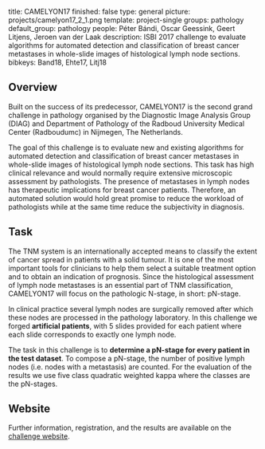 title: CAMELYON17
finished: false
type: general
picture: projects/camelyon17_2_1.png
template: project-single
groups: pathology
default_group: pathology
people: Péter Bándi, Oscar Geessink, Geert Litjens, Jeroen van der Laak
description: ISBI 2017 challenge to evaluate algorithms for automated detection and classification of breast cancer metastases in whole-slide images of histological lymph node sections.
bibkeys: Band18, Ehte17, Litj18


## Overview

Built on the success of its predecessor, CAMELYON17 is the second grand challenge in pathology organised by the Diagnostic Image Analysis Group (DIAG) and Department of Pathology of the Radboud University Medical Center (Radboudumc) in Nijmegen, The Netherlands.

The goal of this challenge is to evaluate new and existing algorithms for automated detection and classification of breast cancer metastases in whole-slide images of histological lymph node sections. This task has high clinical relevance and would normally require extensive microscopic assessment by pathologists. The presence of metastases in lymph nodes has therapeutic implications for breast cancer patients. Therefore, an automated solution would hold great promise to reduce the workload of pathologists while at the same time reduce the subjectivity in diagnosis.

## Task

The TNM system is an internationally accepted means to classify the extent of cancer spread in patients with a solid tumour. It is one of the most important tools for clinicians to help them select a suitable treatment option and to obtain an indication of prognosis. Since the histological assessment of lymph node metastases is an essential part of TNM classification, CAMELYON17 will focus on the pathologic N-stage, in short: pN-stage.

In clinical practice several lymph nodes are surgically removed after which these nodes are processed in the pathology laboratory. In this challenge we forged **artificial patients**, with 5 slides provided for each patient where each slide corresponds to exactly one lymph node.

The task in this challenge is to **determine a pN-stage for every patient in the test dataset**. To compose a pN-stage, the number of positive lymph nodes (i.e. nodes with a metastasis) are counted. For the evaluation of the results we use five class quadratic weighted kappa where the classes are the pN-stages.

## Website

Further information, registration, and the results are available on the [challenge website](https://camelyon17.grand-challenge.org).
